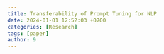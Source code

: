 ```yaml
---
title: Transferability of Prompt Tuning for NLP
date: 2024-01-01 12:52:03 +0700
categories: [Research]
tags: [paper]     
author: 9 
---
```

